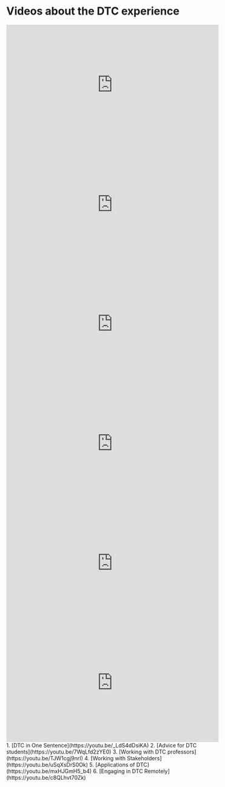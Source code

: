 # Videos about the DTC experience

<div><iframe width="560" height="315" src="https://www.youtube-nocookie.com/embed/_LdS4dDsiKA?si=vcAOYVKNrtX2J3Vi" title="YouTube video player" frameborder="0" allow="accelerometer; clipboard-write; encrypted-media; gyroscope; picture-in-picture; web-share" referrerpolicy="strict-origin-when-cross-origin" allowfullscreen></iframe></div>
<div><iframe width="560" height="315" src="https://www.youtube-nocookie.com/embed/7WqLfd2zYE0?si=9S_VGJ4ZEDxnA83e" title="YouTube video player" frameborder="0" allow="accelerometer; clipboard-write; encrypted-media; gyroscope; picture-in-picture; web-share" referrerpolicy="strict-origin-when-cross-origin" allowfullscreen></iframe></div>
<div><iframe width="560" height="315" src="https://www.youtube-nocookie.com/embed/TJW1cgj9nrI?si=xN3YZLU6qN0pRA72" title="YouTube video player" frameborder="0" allow="accelerometer; clipboard-write; encrypted-media; gyroscope; picture-in-picture; web-share" referrerpolicy="strict-origin-when-cross-origin" allowfullscreen></iframe></div>
<div><iframe width="560" height="315" src="https://www.youtube-nocookie.com/embed/uSqXsDrS0Ok?si=oeWF42hQtltFy8pk" title="YouTube video player" frameborder="0" allow="accelerometer; clipboard-write; encrypted-media; gyroscope; picture-in-picture; web-share" referrerpolicy="strict-origin-when-cross-origin" allowfullscreen></iframe></div>
<div><iframe width="560" height="315" src="https://www.youtube-nocookie.com/embed/mxHJGmH5_b4?si=8n-gAW7uTR5ijYpk" title="YouTube video player" frameborder="0" allow="accelerometer; clipboard-write; encrypted-media; gyroscope; picture-in-picture; web-share" referrerpolicy="strict-origin-when-cross-origin" allowfullscreen></iframe></div>
<div><iframe width="560" height="315" src="https://www.youtube-nocookie.com/embed/c8QLhvt70Zk?si=QYBlIzZiuyVNflxa" title="YouTube video player" frameborder="0" allow="accelerometer; clipboard-write; encrypted-media; gyroscope; picture-in-picture; web-share" referrerpolicy="strict-origin-when-cross-origin" allowfullscreen></iframe></div>
1. [DTC in One Sentence](https://youtu.be/_LdS4dDsiKA)
2. [Advice for DTC students](https://youtu.be/7WqLfd2zYE0)
3. [Working with DTC professors](https://youtu.be/TJW1cgj9nrI)
4. [Working with Stakeholders](https://youtu.be/uSqXsDrS0Ok)
5. [Applications of DTC](https://youtu.be/mxHJGmH5_b4)
6. [Engaging in DTC Remotely](https://youtu.be/c8QLhvt70Zk)
